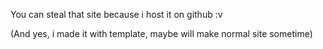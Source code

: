 You can steal that site because i host it on github :v

(And yes, i made it with template, maybe will make normal site sometime)

